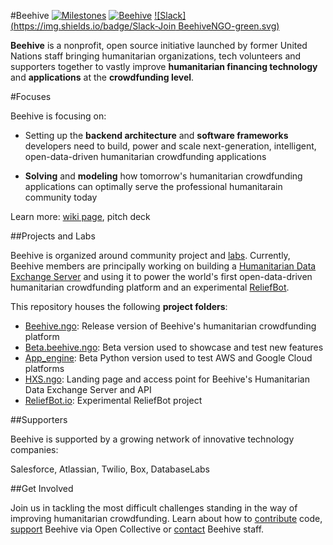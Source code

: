 #Beehive
[![Milestones](https://img.shields.io/badge/Milestones-GitHub-yellow.svg)](https://beehive.ngo) [![Beehive](https://img.shields.io/badge/Join-Beehive-blue.svg)](https://beehive.ngo) [![Slack](https://img.shields.io/badge/Slack-Join BeehiveNGO-green.svg)](https://beehive.ngo)

**Beehive** is a nonprofit, open source initiative launched by former United Nations staff bringing humanitarian organizations, tech volunteers and supporters together to vastly improve **humanitarian financing technology** and **applications** at the **crowdfunding level**.

#Focuses

Beehive is focusing on:

- Setting up the **backend architecture** and **software frameworks** developers need to build, power and scale next-generation, intelligent, open-data-driven humanitarian crowdfunding applications

- **Solving** and **modeling** how tomorrow's humanitarian crowdfunding applications can optimally serve the professional humanitarain community today

Learn more: [wiki page](https://github.com/BeehiveNGO/Beehive/wiki/Beehive-Initiative), pitch deck

##Projects and Labs

Beehive is organized around community project and [labs](https://github.com/BeehiveNGO/Beehive/wiki/Labs). Currently, Beehive members are principally working on building a [Humanitarian Data Exchange Server](https://github.com/BeehiveNGO/Beehive/wiki/Humanitarian-Exchange-Server) and using it to power the world's first open-data-driven humanitarian crowdfunding platform and an experimental [ReliefBot](https://github.com/BeehiveNGO/Beehive/wiki/ReliefBot.io).

This repository houses the following **project folders**:

- [Beehive.ngo](https://github.com/BeehiveNGO/Beehive/tree/master/beehive.ngo): Release version of Beehive's humanitarian crowdfunding platform
- [Beta.beehive.ngo](https://github.com/BeehiveNGO/Beehive/tree/master/beta.beehive.ngo): Beta version used to showcase and test new features 
- [App_engine](https://github.com/BeehiveNGO/Beehive/tree/master/app_engine): Beta Python version used to test AWS and Google Cloud platforms 
- [HXS.ngo](https://github.com/BeehiveNGO/Beehive/tree/master/hxs.ngo): Landing page and access point for Beehive's Humanitarian Data Exchange Server and API
- [ReliefBot.io](https://github.com/BeehiveNGO/Beehive/tree/master/reliefbot.io): Experimental ReliefBot project

##Supporters

Beehive is supported by a growing network of innovative technology companies:

Salesforce, Atlassian, Twilio, Box, DatabaseLabs

##Get Involved

Join us in tackling the most difficult challenges standing in the way of improving humanitarian crowdfunding. Learn about how to [contribute](https://github.com/BeehiveNGO/Beehive/wiki/Contribute) code, [support](https://opencollective.com/beehive) Beehive via Open Collective or [contact](https://github.com/BeehiveNGO/Beehive/wiki/Contact) Beehive staff.
